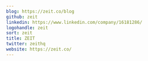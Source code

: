 ```yaml
---
blog: https://zeit.co/blog
github: zeit
linkedin: https://www.linkedin.com/company/16181286/
logohandle: zeit
sort: zeit
title: ZEIT
twitter: zeithq
website: https://zeit.co/
---
```

